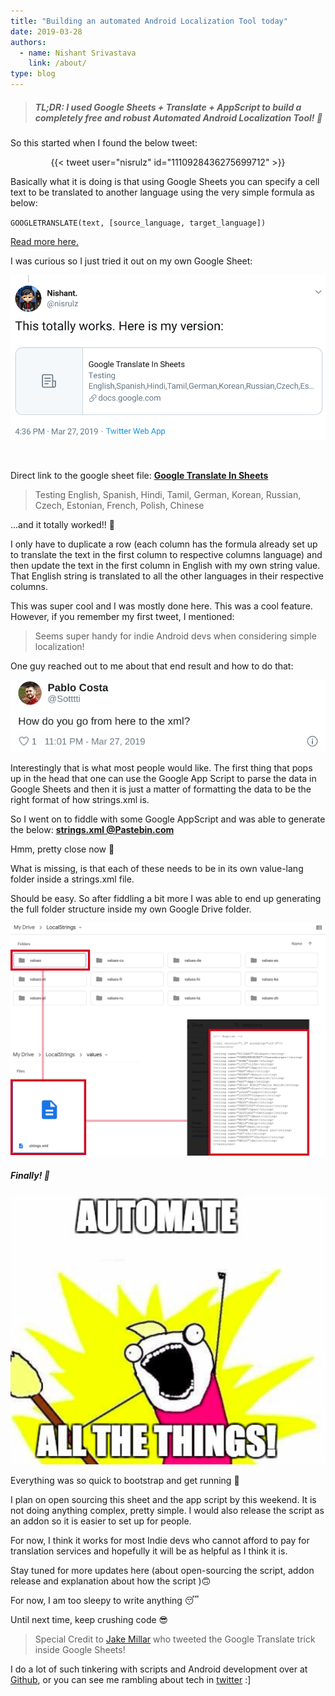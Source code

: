 ```yaml
---
title: "Building an automated Android Localization Tool today"
date: 2019-03-28
authors:
  - name: Nishant Srivastava
    link: /about/
type: blog
---
```


> ##### TL;DR: I used Google Sheets + Translate + AppScript to build a completely free and robust Automated Android Localization Tool! 🐼

<!--more-->

So this started when I found the below tweet:

<center>{{< tweet user="nisrulz" id="1110928436275699712" >}}</center>

Basically what it is doing is that using Google Sheets you can specify a cell text to be translated to another language using the very simple formula as below:

`GOOGLETRANSLATE(text, [source_language, target_language])`

[Read more here.](https://support.google.com/docs/answer/3093331?hl=en)

I was curious so I just tried it out on my own Google Sheet:

![](img_2.png)

<br/>

Direct link to the google sheet file:
[**Google Translate In Sheets**](https://docs.google.com/spreadsheets/d/14XH2Cu9kJQoebyMpzVKL6WrPsEkKYwctB6Cou4RvGQI/edit)

> Testing English, Spanish, Hindi, Tamil, German, Korean, Russian, Czech, Estonian, French, Polish, Chinese

...and it totally worked!! 🎉

I only have to duplicate a row (each column has the formula already set up to translate the text in the first column to respective columns language) and then update the text in the first column in English with my own string value. That English string is translated to all the other languages in their respective columns.

This was super cool and I was mostly done here. This was a cool feature. However, if you remember my first tweet, I mentioned:

> Seems super handy for indie Android devs when considering simple localization!

One guy reached out to me about that end result and how to do that:

![img](img_1.png)

Interestingly that is what most people would like. The first thing that pops up in the head that one can use the Google App Script to parse the data in Google Sheets and then it is just a matter of formatting the data to be the right format of how strings.xml is.

So I went on to fiddle with some Google AppScript and was able to generate the below:
[**strings.xml @Pastebin.com**](https://pastebin.com/e35uhz3j)

Hmm, pretty close now 🤔

What is missing, is that each of these needs to be in its own value-lang folder inside a strings.xml file.

Should be easy. So after fiddling a bit more I was able to end up generating the full folder structure inside my own Google Drive folder.

![img](img_3.png)

##### Finally! 🎈

![](img_4.png)

Everything was so quick to bootstrap and get running 🛴

I plan on open sourcing this sheet and the app script by this weekend. It is not doing anything complex, pretty simple. I would also release the script as an addon so it is easier to set up for people.

For now, I think it works for most Indie devs who cannot afford to pay for translation services and hopefully it will be as helpful as I think it is.

Stay tuned for more updates here (about open-sourcing the script, addon release and explanation about how the script )🙃

For now, I am too sleepy to write anything 😴

Until next time, keep crushing code 😎

> Special Credit to [Jake Millar](https://twitter.com/JakeMillerTech) who tweeted the Google Translate trick inside Google Sheets!

I do a lot of such tinkering with scripts and Android development over at [Github](https://github.com/nisrulz), or you can see me rambling about tech in [twitter](https://twitter.com/nisrulz) :]
